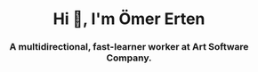 <h1 align="center">Hi 👋, I'm Ömer Erten</h1>
<h3 align="center">A multidirectional, fast-learner worker at Art Software Company.</h3>
